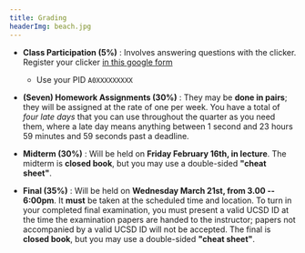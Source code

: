 ```yaml
---
title: Grading
headerImg: beach.jpg
---
```


- **Class Participation (5%)** :
  Involves answering questions with the clicker.
  Register your clicker [in this google form](https://goo.gl/forms/0O2zwkV8b1BWOBsu2)
  - Use your PID `A0XXXXXXXXX`

- **(Seven) Homework Assignments (30%)** :
  They may be **done in pairs**; they will be assigned at
  the rate of one per week. You have a total of *four late days*
  that you can use throughout the quarter as you need them,
  where a late day means anything between 1 second and 23
  hours 59 minutes and 59 seconds past a deadline.

- **Midterm (30%)** :
  Will be held on **Friday February 16th, in lecture**.
  The midterm is **closed book**, but you may use a
  double-sided **"cheat sheet"**.

- **Final (35%)** :
  Will be held on **Wednesday March 21st, from 3.00 -- 6:00pm**.
  It **must** be taken at the scheduled time and location.
  To turn in your completed final examination, you must
  present a valid UCSD ID at the time the examination
  papers are handed to the instructor; papers not
  accompanied by a valid UCSD ID will not be accepted.
  The final is **closed book**, but you may use a
  double-sided **"cheat sheet"**.
